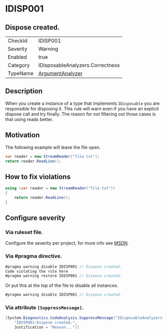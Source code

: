 # IDISP001
## Dispose created.

<!-- start generated table -->
<table>
<tr>
  <td>CheckId</td>
  <td>IDISP001</td>
</tr>
<tr>
  <td>Severity</td>
  <td>Warning</td>
</tr>
<tr>
  <td>Enabled</td>
  <td>true</td>
</tr>
<tr>
  <td>Category</td>
  <td>IDisposableAnalyzers.Correctness</td>
</tr>
<tr>
  <td>TypeName</td>
  <td><a href="https://github.com/DotNetAnalyzers/IDisposableAnalyzers/blob/master/IDisposableAnalyzers/NodeAnalyzers/ArgumentAnalyzer.cs">ArgumentAnalyzer</a></td>
</tr>
</table>
<!-- end generated table -->

## Description

When you create a instance of a type that implements `IDisposable` you are responsible for disposing it.
This rule will warn even if you have an explicit dispose call and try finally.
The reason for not filtering out those cases is that using reads better.

## Motivation

The following example will leave the file open.
```c#
var reader = new StreamReader("file.txt");
return reader.ReadLine();
```

## How to fix violations

```c#
using (var reader = new StreamReader("file.txt"))
{
    return reader.ReadLine();
}
```

<!-- start generated config severity -->
## Configure severity

### Via ruleset file.

Configure the severity per project, for more info see [MSDN](https://msdn.microsoft.com/en-us/library/dd264949.aspx).

### Via #pragma directive.
```C#
#pragma warning disable IDISP001 // Dispose created.
Code violating the rule here
#pragma warning restore IDISP001 // Dispose created.
```

Or put this at the top of the file to disable all instances.
```C#
#pragma warning disable IDISP001 // Dispose created.
```

### Via attribute `[SuppressMessage]`.

```C#
[System.Diagnostics.CodeAnalysis.SuppressMessage("IDisposableAnalyzers.Correctness", 
    "IDISP001:Dispose created.", 
    Justification = "Reason...")]
```
<!-- end generated config severity -->